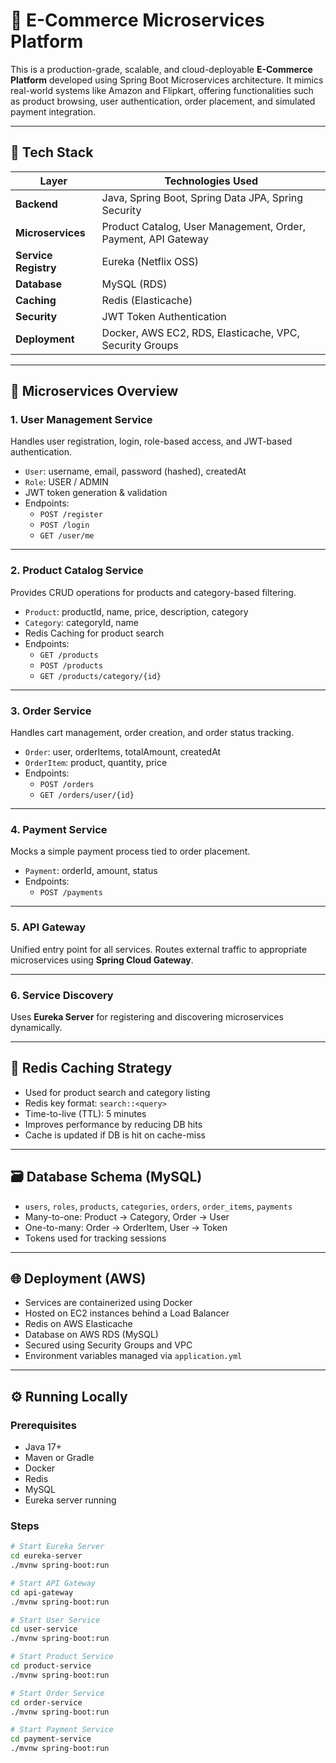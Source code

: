 # 🛒 E-Commerce Microservices Platform

This is a production-grade, scalable, and cloud-deployable **E-Commerce Platform** developed using Spring Boot Microservices architecture. It mimics real-world systems like Amazon and Flipkart, offering functionalities such as product browsing, user authentication, order placement, and simulated payment integration.

---

## 🚀 Tech Stack

| Layer               | Technologies Used                                           |
|---------------------|-------------------------------------------------------------|
| **Backend**         | Java, Spring Boot, Spring Data JPA, Spring Security         |
| **Microservices**   | Product Catalog, User Management, Order, Payment, API Gateway |
| **Service Registry**| Eureka (Netflix OSS)                                        |
| **Database**        | MySQL (RDS)                                                 |
| **Caching**         | Redis (Elasticache)                                         |
| **Security**        | JWT Token Authentication                                    |
| **Deployment**      | Docker, AWS EC2, RDS, Elasticache, VPC, Security Groups     |

---

## 🧩 Microservices Overview

### 1. **User Management Service**
Handles user registration, login, role-based access, and JWT-based authentication.

- `User`: username, email, password (hashed), createdAt
- `Role`: USER / ADMIN
- JWT token generation & validation
- Endpoints:
  - `POST /register`
  - `POST /login`
  - `GET /user/me`

---

### 2. **Product Catalog Service**
Provides CRUD operations for products and category-based filtering.

- `Product`: productId, name, price, description, category
- `Category`: categoryId, name
- Redis Caching for product search
- Endpoints:
  - `GET /products`
  - `POST /products`
  - `GET /products/category/{id}`

---

### 3. **Order Service**
Handles cart management, order creation, and order status tracking.

- `Order`: user, orderItems, totalAmount, createdAt
- `OrderItem`: product, quantity, price
- Endpoints:
  - `POST /orders`
  - `GET /orders/user/{id}`

---

### 4. **Payment Service**
Mocks a simple payment process tied to order placement.

- `Payment`: orderId, amount, status
- Endpoints:
  - `POST /payments`

---

### 5. **API Gateway**
Unified entry point for all services. Routes external traffic to appropriate microservices using **Spring Cloud Gateway**.

---

### 6. **Service Discovery**
Uses **Eureka Server** for registering and discovering microservices dynamically.

---

## 🧠 Redis Caching Strategy

- Used for product search and category listing
- Redis key format: `search::<query>`
- Time-to-live (TTL): 5 minutes
- Improves performance by reducing DB hits
- Cache is updated if DB is hit on cache-miss

---

## 🗃️ Database Schema (MySQL)

- `users`, `roles`, `products`, `categories`, `orders`, `order_items`, `payments`
- Many-to-one: Product → Category, Order → User
- One-to-many: Order → OrderItem, User → Token
- Tokens used for tracking sessions

---

## 🌐 Deployment (AWS)

- Services are containerized using Docker
- Hosted on EC2 instances behind a Load Balancer
- Redis on AWS Elasticache
- Database on AWS RDS (MySQL)
- Secured using Security Groups and VPC
- Environment variables managed via `application.yml`

---

## ⚙️ Running Locally

### Prerequisites
- Java 17+
- Maven or Gradle
- Docker
- Redis
- MySQL
- Eureka server running

### Steps

```bash
# Start Eureka Server
cd eureka-server
./mvnw spring-boot:run

# Start API Gateway
cd api-gateway
./mvnw spring-boot:run

# Start User Service
cd user-service
./mvnw spring-boot:run

# Start Product Service
cd product-service
./mvnw spring-boot:run

# Start Order Service
cd order-service
./mvnw spring-boot:run

# Start Payment Service
cd payment-service
./mvnw spring-boot:run
